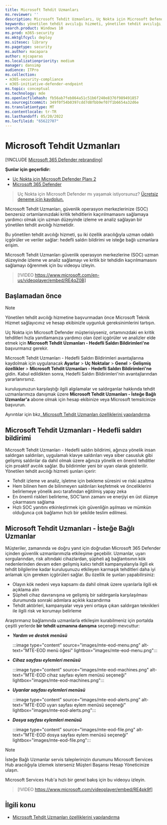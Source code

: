 ```yaml
---
title: Microsoft Tehdit Uzmanları
ms.reviewer: ''
description: Microsoft Tehdit Uzmanları, Uç Nokta için Microsoft Defender için ek bir uzmanlık katmanı sağlar.
keywords: yönetilen tehdit avcılığı hizmeti, yönetilen tehdit avcılığı, yönetilen algılama ve yanıt (MDR) hizmeti, MTE, Microsoft Tehdit Uzmanları, MTE-TAN, hedefli saldırı bildirimi, Hedefli Saldırı Bildirimi
search.product: Windows 10
ms.prod: m365-security
ms.mktglfcycl: deploy
ms.sitesec: library
ms.pagetype: security
ms.author: macapara
author: mjcaparas
ms.localizationpriority: medium
manager: dansimp
audience: ITPro
ms.collection:
- m365-security-compliance
- m365-initiative-defender-endpoint
ms.topic: conceptual
ms.technology: mde
ms.openlocfilehash: fb56ab7feb864a51c51b6f240e8376f989491857
ms.sourcegitcommit: 349f0f54b0397cdd7d8fbb9ef07f1b6654a32d6e
ms.translationtype: MT
ms.contentlocale: tr-TR
ms.lasthandoff: 05/20/2022
ms.locfileid: "65622707"
---
```

# <a name="microsoft-threat-experts"></a>Microsoft Tehdit Uzmanları

[!INCLUDE [Microsoft 365 Defender rebranding](../../includes/microsoft-defender.md)]

**Şunlar için geçerlidir:**
- [Uç Nokta için Microsoft Defender Planı 2](https://go.microsoft.com/fwlink/p/?linkid=2154037)
- [Microsoft 365 Defender](https://go.microsoft.com/fwlink/?linkid=2118804)

> Uç Nokta için Microsoft Defender mı yaşamak istiyorsunuz? [Ücretsiz deneme için kaydolun.](https://signup.microsoft.com/create-account/signup?products=7f379fee-c4f9-4278-b0a1-e4c8c2fcdf7e&ru=https://aka.ms/MDEp2OpenTrial?ocid=docs-wdatp-exposedapis-abovefoldlink)

Microsoft Tehdit Uzmanları, güvenlik operasyon merkezlerinize (SOC) benzersiz ortamlarınızdaki kritik tehditlerin kaçırılmamasını sağlamaya yardımcı olmak için uzman düzeyinde izleme ve analiz sağlayan bir yönetilen tehdit avcılığı hizmetidir.

Bu yönetilen tehdit avcılığı hizmeti, şu iki özellik aracılığıyla uzman odaklı içgörüler ve veriler sağlar: hedefli saldırı bildirimi ve isteğe bağlı uzmanlara erişim.

Microsoft Tehdit Uzmanları güvenlik operasyon merkezlerine (SOC) uzman düzeyinde izleme ve analiz sağlamayı ve kritik bir tehdidin kaçırılmamasını sağlamayı öğrenmek için bu videoyu izleyin. 
> [!VIDEO https://www.microsoft.com/en-us/videoplayer/embed/RE4qZ0B]

## <a name="before-you-begin"></a>Başlamadan önce

> [!NOTE]
> Yönetilen tehdit avcılığı hizmetine başvurmadan önce Microsoft Teknik Hizmet sağlayıcınız ve hesap ekibinizle uygunluk gereksinimlerini tartışın.

Uç Nokta için Microsoft Defender müşterisiyseniz, ortamınızdaki en kritik tehditleri hızla yanıtlamanıza yardımcı olan özel içgörüler ve analizler elde etmek için **Microsoft Tehdit Uzmanları - Hedefli Saldırı Bildirimleri'ne** başvurmanız gerekir.

Microsoft Tehdit Uzmanları - Hedefli Saldırı Bildirimleri avantajlarına kaydolmak için uygulanacak **Ayarlar** \> **Uç Noktalar** \> **Genel** \> **Gelişmiş özellikler** \> **Microsoft Tehdit Uzmanları - Hedefli Saldırı Bildirimleri'ne** gidin. Kabul edildikten sonra, Hedefli Saldırı Bildirimleri'nin avantajlarından yararlanırsınız.

kuruluşunuzun karşılaştığı ilgili algılamalar ve saldırganlar hakkında tehdit uzmanlarımıza danışmak üzere **Microsoft Tehdit Uzmanları - İsteğe Bağlı Uzmanlar'a** abone olmak için hesap ekibinize veya Microsoft temsilcinize başvurun.

Ayrıntılar için bkz[. Microsoft Tehdit Uzmanları özelliklerini yapılandırma](/microsoft-365/security/defender-endpoint/configure-microsoft-threat-experts#before-you-begin).

## <a name="microsoft-threat-experts---targeted-attack-notification"></a>Microsoft Tehdit Uzmanları - Hedefli saldırı bildirimi

Microsoft Tehdit Uzmanları - Hedefli saldırı bildirimi, ağınıza yönelik insan saldırgan saldırıları, uygulamalı klavye saldırıları veya siber casusluk gibi gelişmiş saldırılar da dahil olmak üzere ağınıza yönelik en önemli tehditler için proaktif avcılık sağlar. Bu bildirimler yeni bir uyarı olarak gösterilir. Yönetilen tehdit avcılığı hizmeti şunları içerir:

- Tehdit izleme ve analiz, işletme için bekleme süresini ve riski azaltma
- Hem bilinen hem de bilinmeyen saldırıları keşfetmek ve önceliklerini belirlemeye yönelik avcı tarafından eğitilmiş yapay zeka
- En önemli riskleri belirleme, SOC'ların zamanı ve enerjiyi en üst düzeye çıkarmasını sağlama
- Hızlı SOC yanıtını etkinleştirmek için güvenliğin aşılması ve mümkün olduğunca çok bağlamın hızlı bir şekilde teslim edilmesi.

## <a name="microsoft-threat-experts---experts-on-demand"></a>Microsoft Tehdit Uzmanları - İsteğe Bağlı Uzmanlar

Müşteriler, zamanında ve doğru yanıt için doğrudan Microsoft 365 Defender içinden güvenlik uzmanlarımızla etkileşime geçebilir. Uzmanlar, uyarı sorgularından, risk altındaki cihazlardan, şüpheli ağ bağlantısının kök nedenlerinden devam eden gelişmiş kalıcı tehdit kampanyalarıyla ilgili ek tehdit bilgilerine kadar kuruluşunuzu etkileyen karmaşık tehditleri daha iyi anlamak için gereken içgörüleri sağlar. Bu özellik ile şunları yapabilirsiniz:

- Olayın kök nedeni veya kapsamı da dahil olmak üzere uyarılarla ilgili ek açıklama alın
- Şüpheli cihaz davranışına ve gelişmiş bir saldırganla karşılaşılması durumunda sonraki adımlara açıklık kazandırma
- Tehdit aktörleri, kampanyalar veya yeni ortaya çıkan saldırgan teknikleri ile ilgili risk ve korumayı belirleme

Araştırmanız bağlamında uzmanlarla etkileşim kurabilmeniz için portalda çeşitli yerlerde **bir tehdit uzmanına danışma** seçeneği mevcuttur:

- ***Yardım ve destek menüsü***

  :::image type="content" source="images/mte-eod-menu.png" alt-text="MTE-EOD menü öğesi" lightbox="images/mte-eod-menu.png":::

- ***Cihaz sayfası eylemleri menüsü***

  :::image type="content" source="images/mte-eod-machines.png" alt-text="MTE-EOD cihaz sayfası eylem menüsü seçeneği" lightbox="images/mte-eod-machines.png":::

- ***Uyarılar sayfası eylemleri menüsü***

  :::image type="content" source="images/mte-eod-alerts.png" alt-text="MTE-EOD uyarı sayfası eylem menüsü seçeneği" lightbox="images/mte-eod-alerts.png":::

- ***Dosya sayfası eylemleri menüsü***

  :::image type="content" source="images/mte-eod-file.png" alt-text="MTE-EOD dosya sayfası eylem menüsü seçeneği" lightbox="images/mte-eod-file.png":::

> [!NOTE]
> İsteğe Bağlı Uzmanlar servis taleplerinizin durumunu Microsoft Services Hub aracılığıyla izlemek isterseniz Müşteri Başarısı Hesap Yöneticinize ulaşın.

Microsoft Services Hub'a hızlı bir genel bakış için bu videoyu izleyin.

> [!VIDEO https://www.microsoft.com/videoplayer/embed/RE4pk9f]

## <a name="related-topic"></a>İlgili konu

- [Microsoft Tehdit Uzmanları özelliklerini yapılandırma](configure-microsoft-threat-experts.md)
